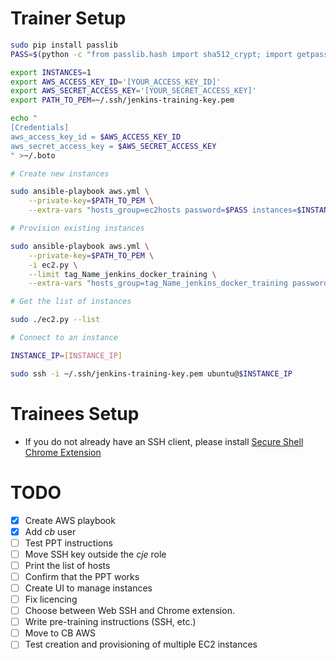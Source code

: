 Trainer Setup
=============

```bash
sudo pip install passlib
PASS=$(python -c "from passlib.hash import sha512_crypt; import getpass; print sha512_crypt.encrypt(getpass.getpass())") # Use cb as password

export INSTANCES=1
export AWS_ACCESS_KEY_ID='[YOUR_ACCESS_KEY_ID]'
export AWS_SECRET_ACCESS_KEY='[YOUR_SECRET_ACCESS_KEY]'
export PATH_TO_PEM=~/.ssh/jenkins-training-key.pem

echo "
[Credentials]
aws_access_key_id = $AWS_ACCESS_KEY_ID
aws_secret_access_key = $AWS_SECRET_ACCESS_KEY
" >~/.boto

# Create new instances

sudo ansible-playbook aws.yml \
    --private-key=$PATH_TO_PEM \
    --extra-vars "hosts_group=ec2hosts password=$PASS instances=$INSTANCES"

# Provision existing instances

sudo ansible-playbook aws.yml \
    --private-key=$PATH_TO_PEM \
    -i ec2.py \
    --limit tag_Name_jenkins_docker_training \
    --extra-vars "hosts_group=tag_Name_jenkins_docker_training password=$PASS"

# Get the list of instances

sudo ./ec2.py --list

# Connect to an instance

INSTANCE_IP=[INSTANCE_IP]

sudo ssh -i ~/.ssh/jenkins-training-key.pem ubuntu@$INSTANCE_IP
```

Trainees Setup
==============

* If you do not already have an SSH client, please install [Secure Shell Chrome Extension](https://chrome.google.com/webstore/detail/secure-shell/pnhechapfaindjhompbnflcldabbghjo/related?hl=en)

TODO
====

- [x] Create AWS playbook
- [x] Add *cb* user
- [ ] Test PPT instructions
- [ ] Move SSH key outside the *cje* role
- [ ] Print the list of hosts
- [ ] Confirm that the PPT works
- [ ] Create UI to manage instances
- [ ] Fix licencing
- [ ] Choose between Web SSH and Chrome extension.
- [ ] Write pre-training instructions (SSH, etc.)
- [ ] Move to CB AWS
- [ ] Test creation and provisioning of multiple EC2 instances
